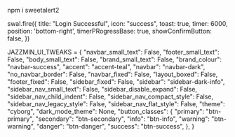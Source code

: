 npm i sweetalert2

swal.fire({
    title: "Login Successful",
    icon: "success",
    toast: true,
    timer: 6000,
    position: 'bottom-right',
    timerPRogressBase: true,
    showConfirmButton: false,
})



<!-- JAZZMIN DASHBOARD CODE -->
JAZZMIN_UI_TWEAKS = {
    "navbar_small_text": False,
    "footer_small_text": False,
    "body_small_text": False,
    "brand_small_text": False,
    "brand_colour": "navbar-success",
    "accent": "accent-teal",
    "navbar": "navbar-dark",
    "no_navbar_border": False,
    "navbar_fixed": False,
    "layout_boxed": False,
    "footer_fixed": False,
    "sidebar_fixed": False,
    "sidebar": "sidebar-dark-info",
    "sidebar_nav_small_text": False,
    "sidebar_disable_expand": False,
    "sidebar_nav_child_indent": False,
    "sidebar_nav_compact_style": False,
    "sidebar_nav_legacy_style": False,
    "sidebar_nav_flat_style": False,
    "theme": "cyborg",
    "dark_mode_theme": None,
    "button_classes": {
        "primary": "btn-primary",
        "secondary": "btn-secondary",
        "info": "btn-info",
        "warning": "btn-warning",
        "danger": "btn-danger",
        "success": "btn-success",
    },
}

